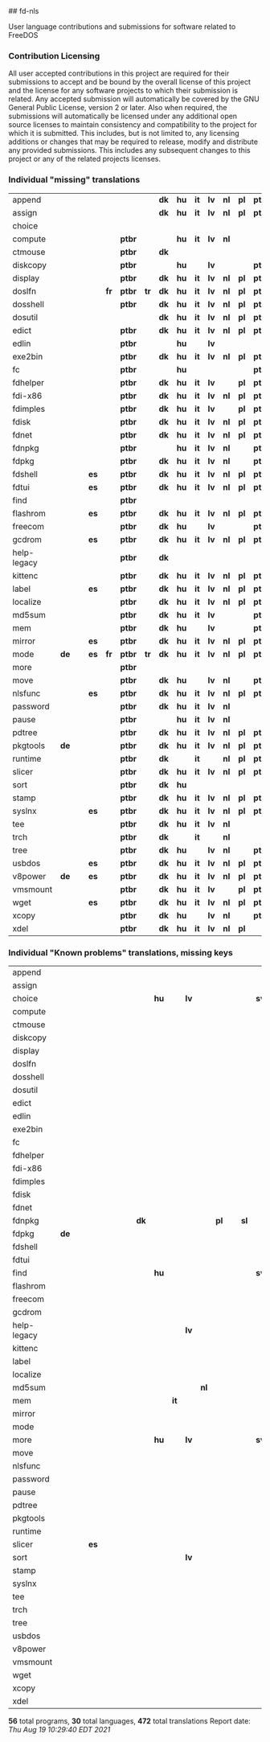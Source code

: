 <html><body>
## fd-nls

User language contributions and submissions for software related to FreeDOS

### Contribution Licensing

All user accepted contributions in this project are required for their
submissions to accept and be bound by the overall license of this project and
the license for any software projects to which their submission is related.
Any accepted submission will automatically be covered by the GNU General
Public License, version 2 or later. Also when required, the submissions will
automatically be licensed under any additional open source licenses to
maintain consistency and compatibility to the project for which it is
submitted. This includes, but is not limited to, any licensing additions or
changes that may be required to release, modify and distribute any provided
submissions. This includes any subsequent changes to this project or any of
the related projects licenses.

### Individual "missing" translations
<table>
<tr><td>append</td><td>&nbsp;</td><td>&nbsp;</td><td>&nbsp;</td><td>&nbsp;</td><td>&nbsp;</td><td>&nbsp;</td><td><b>dk</b></td><td><b>hu</b></td><td><b>it</b></td><td><b>lv</b></td><td><b>nl</b></td><td><b>pl</b></td><td><b>pt</b></td><td><b>sl</b></td><td><b>sv</b></td><td><b>cz</b></td><td><b>ru</b></td><td><b>br</b></td><td><b>sk</b></td><td><b>da</b></td><td><b>eo</b></td><td><b>eu</b></td><td><b>fi</b></td><td><b>is</b></td><td><b>ja</b></td><td><b>la</b></td><td><b>no</b></td><td><b>si</b></td><td><b>rs</b></td><td><b>ua</b></td><td></td></tr>
<tr><td>assign</td><td>&nbsp;</td><td>&nbsp;</td><td>&nbsp;</td><td>&nbsp;</td><td>&nbsp;</td><td>&nbsp;</td><td><b>dk</b></td><td><b>hu</b></td><td><b>it</b></td><td><b>lv</b></td><td><b>nl</b></td><td><b>pl</b></td><td><b>pt</b></td><td><b>sl</b></td><td><b>sv</b></td><td><b>cz</b></td><td><b>ru</b></td><td><b>br</b></td><td><b>sk</b></td><td><b>da</b></td><td><b>eo</b></td><td><b>eu</b></td><td><b>fi</b></td><td><b>is</b></td><td><b>ja</b></td><td><b>la</b></td><td><b>no</b></td><td><b>si</b></td><td><b>rs</b></td><td><b>ua</b></td><td></td></tr>
<tr><td>choice</td><td>&nbsp;</td><td>&nbsp;</td><td>&nbsp;</td><td>&nbsp;</td><td>&nbsp;</td><td>&nbsp;</td><td>&nbsp;</td><td>&nbsp;</td><td>&nbsp;</td><td>&nbsp;</td><td>&nbsp;</td><td>&nbsp;</td><td>&nbsp;</td><td>&nbsp;</td><td>&nbsp;</td><td><b>cz</b></td><td><b>ru</b></td><td><b>br</b></td><td><b>sk</b></td><td><b>da</b></td><td><b>eo</b></td><td><b>eu</b></td><td><b>fi</b></td><td><b>is</b></td><td><b>ja</b></td><td><b>la</b></td><td><b>no</b></td><td><b>si</b></td><td><b>rs</b></td><td><b>ua</b></td><td></td></tr>
<tr><td>compute</td><td>&nbsp;</td><td>&nbsp;</td><td>&nbsp;</td><td>&nbsp;</td><td><b>ptbr</b></td><td>&nbsp;</td><td>&nbsp;</td><td><b>hu</b></td><td><b>it</b></td><td><b>lv</b></td><td><b>nl</b></td><td>&nbsp;</td><td>&nbsp;</td><td>&nbsp;</td><td><b>sv</b></td><td>&nbsp;</td><td>&nbsp;</td><td><b>br</b></td><td><b>sk</b></td><td><b>da</b></td><td><b>eo</b></td><td><b>eu</b></td><td><b>fi</b></td><td><b>is</b></td><td><b>ja</b></td><td><b>la</b></td><td><b>no</b></td><td><b>si</b></td><td><b>rs</b></td><td><b>ua</b></td><td></td></tr>
<tr><td>ctmouse</td><td>&nbsp;</td><td>&nbsp;</td><td>&nbsp;</td><td>&nbsp;</td><td><b>ptbr</b></td><td>&nbsp;</td><td><b>dk</b></td><td>&nbsp;</td><td>&nbsp;</td><td>&nbsp;</td><td>&nbsp;</td><td>&nbsp;</td><td>&nbsp;</td><td><b>sl</b></td><td><b>sv</b></td><td><b>cz</b></td><td><b>ru</b></td><td>&nbsp;</td><td>&nbsp;</td><td><b>da</b></td><td><b>eo</b></td><td><b>eu</b></td><td><b>fi</b></td><td><b>is</b></td><td><b>ja</b></td><td><b>la</b></td><td><b>no</b></td><td><b>si</b></td><td><b>rs</b></td><td><b>ua</b></td><td></td></tr>
<tr><td>diskcopy</td><td>&nbsp;</td><td>&nbsp;</td><td>&nbsp;</td><td>&nbsp;</td><td><b>ptbr</b></td><td>&nbsp;</td><td>&nbsp;</td><td><b>hu</b></td><td>&nbsp;</td><td><b>lv</b></td><td>&nbsp;</td><td>&nbsp;</td><td><b>pt</b></td><td>&nbsp;</td><td><b>sv</b></td><td><b>cz</b></td><td><b>ru</b></td><td><b>br</b></td><td><b>sk</b></td><td><b>da</b></td><td><b>eo</b></td><td><b>eu</b></td><td><b>fi</b></td><td><b>is</b></td><td><b>ja</b></td><td><b>la</b></td><td><b>no</b></td><td><b>si</b></td><td><b>rs</b></td><td><b>ua</b></td><td></td></tr>
<tr><td>display</td><td>&nbsp;</td><td>&nbsp;</td><td>&nbsp;</td><td>&nbsp;</td><td><b>ptbr</b></td><td>&nbsp;</td><td><b>dk</b></td><td><b>hu</b></td><td><b>it</b></td><td><b>lv</b></td><td><b>nl</b></td><td><b>pl</b></td><td><b>pt</b></td><td><b>sl</b></td><td><b>sv</b></td><td><b>cz</b></td><td><b>ru</b></td><td><b>br</b></td><td><b>sk</b></td><td><b>da</b></td><td><b>eo</b></td><td><b>eu</b></td><td><b>fi</b></td><td><b>is</b></td><td><b>ja</b></td><td><b>la</b></td><td><b>no</b></td><td><b>si</b></td><td><b>rs</b></td><td><b>ua</b></td><td></td></tr>
<tr><td>doslfn</td><td>&nbsp;</td><td>&nbsp;</td><td>&nbsp;</td><td><b>fr</b></td><td><b>ptbr</b></td><td><b>tr</b></td><td><b>dk</b></td><td><b>hu</b></td><td><b>it</b></td><td><b>lv</b></td><td><b>nl</b></td><td><b>pl</b></td><td><b>pt</b></td><td><b>sl</b></td><td><b>sv</b></td><td><b>cz</b></td><td><b>ru</b></td><td><b>br</b></td><td><b>sk</b></td><td><b>da</b></td><td><b>eo</b></td><td><b>eu</b></td><td><b>fi</b></td><td><b>is</b></td><td><b>ja</b></td><td><b>la</b></td><td><b>no</b></td><td><b>si</b></td><td><b>rs</b></td><td><b>ua</b></td><td></td></tr>
<tr><td>dosshell</td><td>&nbsp;</td><td>&nbsp;</td><td>&nbsp;</td><td>&nbsp;</td><td><b>ptbr</b></td><td>&nbsp;</td><td><b>dk</b></td><td><b>hu</b></td><td><b>it</b></td><td><b>lv</b></td><td><b>nl</b></td><td><b>pl</b></td><td><b>pt</b></td><td><b>sl</b></td><td><b>sv</b></td><td><b>cz</b></td><td><b>ru</b></td><td><b>br</b></td><td><b>sk</b></td><td><b>da</b></td><td><b>eo</b></td><td><b>eu</b></td><td><b>fi</b></td><td><b>is</b></td><td><b>ja</b></td><td><b>la</b></td><td><b>no</b></td><td><b>si</b></td><td><b>rs</b></td><td><b>ua</b></td><td></td></tr>
<tr><td>dosutil</td><td>&nbsp;</td><td>&nbsp;</td><td>&nbsp;</td><td>&nbsp;</td><td>&nbsp;</td><td>&nbsp;</td><td><b>dk</b></td><td><b>hu</b></td><td><b>it</b></td><td><b>lv</b></td><td><b>nl</b></td><td><b>pl</b></td><td><b>pt</b></td><td><b>sl</b></td><td><b>sv</b></td><td><b>cz</b></td><td><b>ru</b></td><td><b>br</b></td><td><b>sk</b></td><td><b>da</b></td><td><b>eo</b></td><td><b>eu</b></td><td><b>fi</b></td><td><b>is</b></td><td><b>ja</b></td><td><b>la</b></td><td><b>no</b></td><td><b>si</b></td><td><b>rs</b></td><td><b>ua</b></td><td></td></tr>
<tr><td>edict</td><td>&nbsp;</td><td>&nbsp;</td><td>&nbsp;</td><td>&nbsp;</td><td><b>ptbr</b></td><td>&nbsp;</td><td><b>dk</b></td><td><b>hu</b></td><td><b>it</b></td><td><b>lv</b></td><td><b>nl</b></td><td><b>pl</b></td><td><b>pt</b></td><td><b>sl</b></td><td><b>sv</b></td><td><b>cz</b></td><td><b>ru</b></td><td><b>br</b></td><td><b>sk</b></td><td><b>da</b></td><td><b>eo</b></td><td><b>eu</b></td><td><b>fi</b></td><td><b>is</b></td><td><b>ja</b></td><td><b>la</b></td><td><b>no</b></td><td><b>si</b></td><td><b>rs</b></td><td><b>ua</b></td><td></td></tr>
<tr><td>edlin</td><td>&nbsp;</td><td>&nbsp;</td><td>&nbsp;</td><td>&nbsp;</td><td><b>ptbr</b></td><td>&nbsp;</td><td>&nbsp;</td><td><b>hu</b></td><td>&nbsp;</td><td><b>lv</b></td><td>&nbsp;</td><td>&nbsp;</td><td>&nbsp;</td><td>&nbsp;</td><td>&nbsp;</td><td><b>cz</b></td><td><b>ru</b></td><td><b>br</b></td><td><b>sk</b></td><td>&nbsp;</td><td>&nbsp;</td><td>&nbsp;</td><td>&nbsp;</td><td>&nbsp;</td><td>&nbsp;</td><td>&nbsp;</td><td>&nbsp;</td><td><b>si</b></td><td><b>rs</b></td><td><b>ua</b></td><td></td></tr>
<tr><td>exe2bin</td><td>&nbsp;</td><td>&nbsp;</td><td>&nbsp;</td><td>&nbsp;</td><td><b>ptbr</b></td><td>&nbsp;</td><td><b>dk</b></td><td><b>hu</b></td><td><b>it</b></td><td><b>lv</b></td><td><b>nl</b></td><td><b>pl</b></td><td><b>pt</b></td><td><b>sl</b></td><td><b>sv</b></td><td><b>cz</b></td><td><b>ru</b></td><td><b>br</b></td><td><b>sk</b></td><td><b>da</b></td><td><b>eo</b></td><td><b>eu</b></td><td><b>fi</b></td><td><b>is</b></td><td><b>ja</b></td><td><b>la</b></td><td><b>no</b></td><td><b>si</b></td><td><b>rs</b></td><td><b>ua</b></td><td></td></tr>
<tr><td>fc</td><td>&nbsp;</td><td>&nbsp;</td><td>&nbsp;</td><td>&nbsp;</td><td><b>ptbr</b></td><td>&nbsp;</td><td>&nbsp;</td><td><b>hu</b></td><td>&nbsp;</td><td>&nbsp;</td><td>&nbsp;</td><td>&nbsp;</td><td><b>pt</b></td><td>&nbsp;</td><td>&nbsp;</td><td><b>cz</b></td><td><b>ru</b></td><td><b>br</b></td><td><b>sk</b></td><td><b>da</b></td><td><b>eo</b></td><td><b>eu</b></td><td><b>fi</b></td><td><b>is</b></td><td><b>ja</b></td><td><b>la</b></td><td><b>no</b></td><td><b>si</b></td><td><b>rs</b></td><td><b>ua</b></td><td></td></tr>
<tr><td>fdhelper</td><td>&nbsp;</td><td>&nbsp;</td><td>&nbsp;</td><td>&nbsp;</td><td><b>ptbr</b></td><td>&nbsp;</td><td><b>dk</b></td><td><b>hu</b></td><td><b>it</b></td><td><b>lv</b></td><td>&nbsp;</td><td><b>pl</b></td><td><b>pt</b></td><td><b>sl</b></td><td><b>sv</b></td><td><b>cz</b></td><td><b>ru</b></td><td><b>br</b></td><td><b>sk</b></td><td><b>da</b></td><td>&nbsp;</td><td><b>eu</b></td><td><b>fi</b></td><td><b>is</b></td><td><b>ja</b></td><td><b>la</b></td><td><b>no</b></td><td><b>si</b></td><td><b>rs</b></td><td><b>ua</b></td><td></td></tr>
<tr><td>fdi-x86</td><td>&nbsp;</td><td>&nbsp;</td><td>&nbsp;</td><td>&nbsp;</td><td><b>ptbr</b></td><td>&nbsp;</td><td><b>dk</b></td><td><b>hu</b></td><td><b>it</b></td><td><b>lv</b></td><td><b>nl</b></td><td><b>pl</b></td><td><b>pt</b></td><td><b>sl</b></td><td><b>sv</b></td><td><b>cz</b></td><td><b>ru</b></td><td><b>br</b></td><td><b>sk</b></td><td><b>da</b></td><td><b>eo</b></td><td><b>eu</b></td><td><b>fi</b></td><td><b>is</b></td><td><b>ja</b></td><td><b>la</b></td><td><b>no</b></td><td><b>si</b></td><td><b>rs</b></td><td><b>ua</b></td><td></td></tr>
<tr><td>fdimples</td><td>&nbsp;</td><td>&nbsp;</td><td>&nbsp;</td><td>&nbsp;</td><td><b>ptbr</b></td><td>&nbsp;</td><td><b>dk</b></td><td><b>hu</b></td><td><b>it</b></td><td><b>lv</b></td><td>&nbsp;</td><td><b>pl</b></td><td><b>pt</b></td><td><b>sl</b></td><td><b>sv</b></td><td><b>cz</b></td><td>&nbsp;</td><td><b>br</b></td><td><b>sk</b></td><td><b>da</b></td><td>&nbsp;</td><td><b>eu</b></td><td><b>fi</b></td><td><b>is</b></td><td><b>ja</b></td><td><b>la</b></td><td><b>no</b></td><td><b>si</b></td><td><b>rs</b></td><td><b>ua</b></td><td></td></tr>
<tr><td>fdisk</td><td>&nbsp;</td><td>&nbsp;</td><td>&nbsp;</td><td>&nbsp;</td><td><b>ptbr</b></td><td>&nbsp;</td><td><b>dk</b></td><td><b>hu</b></td><td><b>it</b></td><td><b>lv</b></td><td><b>nl</b></td><td><b>pl</b></td><td><b>pt</b></td><td><b>sl</b></td><td><b>sv</b></td><td><b>cz</b></td><td><b>ru</b></td><td><b>br</b></td><td><b>sk</b></td><td><b>da</b></td><td><b>eo</b></td><td><b>eu</b></td><td><b>fi</b></td><td><b>is</b></td><td><b>ja</b></td><td><b>la</b></td><td><b>no</b></td><td><b>si</b></td><td><b>rs</b></td><td><b>ua</b></td><td></td></tr>
<tr><td>fdnet</td><td>&nbsp;</td><td>&nbsp;</td><td>&nbsp;</td><td>&nbsp;</td><td><b>ptbr</b></td><td>&nbsp;</td><td><b>dk</b></td><td><b>hu</b></td><td><b>it</b></td><td><b>lv</b></td><td><b>nl</b></td><td><b>pl</b></td><td><b>pt</b></td><td><b>sl</b></td><td><b>sv</b></td><td><b>cz</b></td><td><b>ru</b></td><td><b>br</b></td><td><b>sk</b></td><td><b>da</b></td><td><b>eo</b></td><td><b>eu</b></td><td><b>fi</b></td><td><b>is</b></td><td><b>ja</b></td><td><b>la</b></td><td><b>no</b></td><td><b>si</b></td><td><b>rs</b></td><td><b>ua</b></td><td></td></tr>
<tr><td>fdnpkg</td><td>&nbsp;</td><td>&nbsp;</td><td>&nbsp;</td><td>&nbsp;</td><td><b>ptbr</b></td><td>&nbsp;</td><td>&nbsp;</td><td><b>hu</b></td><td><b>it</b></td><td><b>lv</b></td><td><b>nl</b></td><td>&nbsp;</td><td><b>pt</b></td><td>&nbsp;</td><td><b>sv</b></td><td><b>cz</b></td><td><b>ru</b></td><td><b>br</b></td><td><b>sk</b></td><td><b>da</b></td><td><b>eo</b></td><td><b>eu</b></td><td><b>fi</b></td><td><b>is</b></td><td><b>ja</b></td><td><b>la</b></td><td><b>no</b></td><td>&nbsp;</td><td><b>rs</b></td><td><b>ua</b></td><td></td></tr>
<tr><td>fdpkg</td><td>&nbsp;</td><td>&nbsp;</td><td>&nbsp;</td><td>&nbsp;</td><td><b>ptbr</b></td><td>&nbsp;</td><td><b>dk</b></td><td><b>hu</b></td><td><b>it</b></td><td><b>lv</b></td><td><b>nl</b></td><td>&nbsp;</td><td><b>pt</b></td><td><b>sl</b></td><td><b>sv</b></td><td><b>cz</b></td><td><b>ru</b></td><td><b>br</b></td><td><b>sk</b></td><td><b>da</b></td><td><b>eo</b></td><td><b>eu</b></td><td><b>fi</b></td><td><b>is</b></td><td><b>ja</b></td><td><b>la</b></td><td><b>no</b></td><td><b>si</b></td><td><b>rs</b></td><td><b>ua</b></td><td></td></tr>
<tr><td>fdshell</td><td>&nbsp;</td><td>&nbsp;</td><td><b>es</b></td><td>&nbsp;</td><td><b>ptbr</b></td><td>&nbsp;</td><td><b>dk</b></td><td><b>hu</b></td><td><b>it</b></td><td><b>lv</b></td><td><b>nl</b></td><td><b>pl</b></td><td><b>pt</b></td><td><b>sl</b></td><td><b>sv</b></td><td><b>cz</b></td><td><b>ru</b></td><td><b>br</b></td><td><b>sk</b></td><td><b>da</b></td><td><b>eo</b></td><td><b>eu</b></td><td><b>fi</b></td><td><b>is</b></td><td><b>ja</b></td><td><b>la</b></td><td><b>no</b></td><td><b>si</b></td><td><b>rs</b></td><td><b>ua</b></td><td></td></tr>
<tr><td>fdtui</td><td>&nbsp;</td><td>&nbsp;</td><td><b>es</b></td><td>&nbsp;</td><td><b>ptbr</b></td><td>&nbsp;</td><td><b>dk</b></td><td><b>hu</b></td><td><b>it</b></td><td><b>lv</b></td><td><b>nl</b></td><td><b>pl</b></td><td><b>pt</b></td><td><b>sl</b></td><td><b>sv</b></td><td><b>cz</b></td><td><b>ru</b></td><td><b>br</b></td><td><b>sk</b></td><td><b>da</b></td><td><b>eo</b></td><td><b>eu</b></td><td><b>fi</b></td><td><b>is</b></td><td><b>ja</b></td><td><b>la</b></td><td><b>no</b></td><td><b>si</b></td><td><b>rs</b></td><td><b>ua</b></td><td></td></tr>
<tr><td>find</td><td>&nbsp;</td><td>&nbsp;</td><td>&nbsp;</td><td>&nbsp;</td><td><b>ptbr</b></td><td>&nbsp;</td><td>&nbsp;</td><td>&nbsp;</td><td>&nbsp;</td><td>&nbsp;</td><td>&nbsp;</td><td>&nbsp;</td><td>&nbsp;</td><td>&nbsp;</td><td>&nbsp;</td><td><b>cz</b></td><td>&nbsp;</td><td><b>br</b></td><td><b>sk</b></td><td><b>da</b></td><td><b>eo</b></td><td><b>eu</b></td><td><b>fi</b></td><td><b>is</b></td><td><b>ja</b></td><td><b>la</b></td><td><b>no</b></td><td><b>si</b></td><td><b>rs</b></td><td><b>ua</b></td><td></td></tr>
<tr><td>flashrom</td><td>&nbsp;</td><td>&nbsp;</td><td><b>es</b></td><td>&nbsp;</td><td><b>ptbr</b></td><td>&nbsp;</td><td><b>dk</b></td><td><b>hu</b></td><td><b>it</b></td><td><b>lv</b></td><td><b>nl</b></td><td><b>pl</b></td><td><b>pt</b></td><td><b>sl</b></td><td><b>sv</b></td><td><b>cz</b></td><td><b>ru</b></td><td><b>br</b></td><td><b>sk</b></td><td><b>da</b></td><td><b>eo</b></td><td><b>eu</b></td><td><b>fi</b></td><td><b>is</b></td><td><b>ja</b></td><td><b>la</b></td><td><b>no</b></td><td><b>si</b></td><td><b>rs</b></td><td><b>ua</b></td><td></td></tr>
<tr><td>freecom</td><td>&nbsp;</td><td>&nbsp;</td><td>&nbsp;</td><td>&nbsp;</td><td><b>ptbr</b></td><td>&nbsp;</td><td><b>dk</b></td><td><b>hu</b></td><td>&nbsp;</td><td><b>lv</b></td><td>&nbsp;</td><td>&nbsp;</td><td><b>pt</b></td><td>&nbsp;</td><td>&nbsp;</td><td><b>cz</b></td><td>&nbsp;</td><td><b>br</b></td><td><b>sk</b></td><td><b>da</b></td><td><b>eo</b></td><td><b>eu</b></td><td><b>fi</b></td><td><b>is</b></td><td><b>ja</b></td><td><b>la</b></td><td><b>no</b></td><td><b>si</b></td><td>&nbsp;</td><td>&nbsp;</td><td></td></tr>
<tr><td>gcdrom</td><td>&nbsp;</td><td>&nbsp;</td><td><b>es</b></td><td>&nbsp;</td><td><b>ptbr</b></td><td>&nbsp;</td><td><b>dk</b></td><td><b>hu</b></td><td><b>it</b></td><td><b>lv</b></td><td><b>nl</b></td><td><b>pl</b></td><td><b>pt</b></td><td><b>sl</b></td><td><b>sv</b></td><td><b>cz</b></td><td><b>ru</b></td><td><b>br</b></td><td><b>sk</b></td><td><b>da</b></td><td><b>eo</b></td><td><b>eu</b></td><td><b>fi</b></td><td><b>is</b></td><td><b>ja</b></td><td><b>la</b></td><td><b>no</b></td><td><b>si</b></td><td><b>rs</b></td><td><b>ua</b></td><td></td></tr>
<tr><td>help-legacy</td><td>&nbsp;</td><td>&nbsp;</td><td>&nbsp;</td><td>&nbsp;</td><td><b>ptbr</b></td><td>&nbsp;</td><td><b>dk</b></td><td>&nbsp;</td><td>&nbsp;</td><td>&nbsp;</td><td>&nbsp;</td><td>&nbsp;</td><td>&nbsp;</td><td>&nbsp;</td><td><b>sv</b></td><td><b>cz</b></td><td>&nbsp;</td><td><b>br</b></td><td><b>sk</b></td><td><b>da</b></td><td><b>eo</b></td><td><b>eu</b></td><td><b>fi</b></td><td><b>is</b></td><td><b>ja</b></td><td><b>la</b></td><td><b>no</b></td><td><b>si</b></td><td><b>rs</b></td><td><b>ua</b></td><td></td></tr>
<tr><td>kittenc</td><td>&nbsp;</td><td>&nbsp;</td><td>&nbsp;</td><td>&nbsp;</td><td><b>ptbr</b></td><td>&nbsp;</td><td><b>dk</b></td><td><b>hu</b></td><td><b>it</b></td><td><b>lv</b></td><td><b>nl</b></td><td><b>pl</b></td><td><b>pt</b></td><td><b>sl</b></td><td><b>sv</b></td><td><b>cz</b></td><td><b>ru</b></td><td><b>br</b></td><td><b>sk</b></td><td><b>da</b></td><td><b>eo</b></td><td><b>eu</b></td><td><b>fi</b></td><td><b>is</b></td><td><b>ja</b></td><td><b>la</b></td><td><b>no</b></td><td><b>si</b></td><td><b>rs</b></td><td><b>ua</b></td><td></td></tr>
<tr><td>label</td><td>&nbsp;</td><td>&nbsp;</td><td><b>es</b></td><td>&nbsp;</td><td><b>ptbr</b></td><td>&nbsp;</td><td><b>dk</b></td><td><b>hu</b></td><td><b>it</b></td><td><b>lv</b></td><td><b>nl</b></td><td><b>pl</b></td><td><b>pt</b></td><td><b>sl</b></td><td><b>sv</b></td><td><b>cz</b></td><td><b>ru</b></td><td><b>br</b></td><td><b>sk</b></td><td><b>da</b></td><td><b>eo</b></td><td><b>eu</b></td><td><b>fi</b></td><td><b>is</b></td><td><b>ja</b></td><td><b>la</b></td><td><b>no</b></td><td><b>si</b></td><td><b>rs</b></td><td><b>ua</b></td><td></td></tr>
<tr><td>localize</td><td>&nbsp;</td><td>&nbsp;</td><td>&nbsp;</td><td>&nbsp;</td><td><b>ptbr</b></td><td>&nbsp;</td><td><b>dk</b></td><td><b>hu</b></td><td><b>it</b></td><td><b>lv</b></td><td><b>nl</b></td><td><b>pl</b></td><td><b>pt</b></td><td><b>sl</b></td><td><b>sv</b></td><td><b>cz</b></td><td><b>ru</b></td><td><b>br</b></td><td><b>sk</b></td><td><b>da</b></td><td><b>eo</b></td><td><b>eu</b></td><td><b>fi</b></td><td><b>is</b></td><td><b>ja</b></td><td><b>la</b></td><td><b>no</b></td><td><b>si</b></td><td><b>rs</b></td><td><b>ua</b></td><td></td></tr>
<tr><td>md5sum</td><td>&nbsp;</td><td>&nbsp;</td><td>&nbsp;</td><td>&nbsp;</td><td><b>ptbr</b></td><td>&nbsp;</td><td><b>dk</b></td><td><b>hu</b></td><td><b>it</b></td><td><b>lv</b></td><td>&nbsp;</td><td>&nbsp;</td><td><b>pt</b></td><td><b>sl</b></td><td><b>sv</b></td><td><b>cz</b></td><td><b>ru</b></td><td><b>br</b></td><td><b>sk</b></td><td><b>da</b></td><td><b>eo</b></td><td><b>eu</b></td><td><b>fi</b></td><td><b>is</b></td><td><b>ja</b></td><td><b>la</b></td><td><b>no</b></td><td><b>si</b></td><td><b>rs</b></td><td><b>ua</b></td><td></td></tr>
<tr><td>mem</td><td>&nbsp;</td><td>&nbsp;</td><td>&nbsp;</td><td>&nbsp;</td><td><b>ptbr</b></td><td>&nbsp;</td><td><b>dk</b></td><td><b>hu</b></td><td>&nbsp;</td><td><b>lv</b></td><td>&nbsp;</td><td>&nbsp;</td><td><b>pt</b></td><td>&nbsp;</td><td><b>sv</b></td><td><b>cz</b></td><td><b>ru</b></td><td><b>br</b></td><td><b>sk</b></td><td><b>da</b></td><td><b>eo</b></td><td><b>eu</b></td><td><b>fi</b></td><td><b>is</b></td><td><b>ja</b></td><td><b>la</b></td><td><b>no</b></td><td><b>si</b></td><td><b>rs</b></td><td><b>ua</b></td><td></td></tr>
<tr><td>mirror</td><td>&nbsp;</td><td>&nbsp;</td><td><b>es</b></td><td>&nbsp;</td><td><b>ptbr</b></td><td>&nbsp;</td><td><b>dk</b></td><td><b>hu</b></td><td><b>it</b></td><td><b>lv</b></td><td><b>nl</b></td><td><b>pl</b></td><td><b>pt</b></td><td><b>sl</b></td><td><b>sv</b></td><td><b>cz</b></td><td><b>ru</b></td><td><b>br</b></td><td><b>sk</b></td><td><b>da</b></td><td><b>eo</b></td><td><b>eu</b></td><td><b>fi</b></td><td><b>is</b></td><td><b>ja</b></td><td><b>la</b></td><td><b>no</b></td><td><b>si</b></td><td><b>rs</b></td><td><b>ua</b></td><td></td></tr>
<tr><td>mode</td><td><b>de</b></td><td>&nbsp;</td><td><b>es</b></td><td><b>fr</b></td><td><b>ptbr</b></td><td><b>tr</b></td><td><b>dk</b></td><td><b>hu</b></td><td><b>it</b></td><td><b>lv</b></td><td><b>nl</b></td><td><b>pl</b></td><td><b>pt</b></td><td><b>sl</b></td><td><b>sv</b></td><td><b>cz</b></td><td><b>ru</b></td><td><b>br</b></td><td><b>sk</b></td><td><b>da</b></td><td><b>eo</b></td><td><b>eu</b></td><td><b>fi</b></td><td><b>is</b></td><td><b>ja</b></td><td><b>la</b></td><td><b>no</b></td><td><b>si</b></td><td><b>rs</b></td><td><b>ua</b></td><td></td></tr>
<tr><td>more</td><td>&nbsp;</td><td>&nbsp;</td><td>&nbsp;</td><td>&nbsp;</td><td><b>ptbr</b></td><td>&nbsp;</td><td>&nbsp;</td><td>&nbsp;</td><td>&nbsp;</td><td>&nbsp;</td><td>&nbsp;</td><td>&nbsp;</td><td>&nbsp;</td><td>&nbsp;</td><td>&nbsp;</td><td><b>cz</b></td><td>&nbsp;</td><td><b>br</b></td><td><b>sk</b></td><td><b>da</b></td><td>&nbsp;</td><td><b>eu</b></td><td><b>fi</b></td><td><b>is</b></td><td><b>ja</b></td><td><b>la</b></td><td><b>no</b></td><td><b>si</b></td><td><b>rs</b></td><td><b>ua</b></td><td></td></tr>
<tr><td>move</td><td>&nbsp;</td><td>&nbsp;</td><td>&nbsp;</td><td>&nbsp;</td><td><b>ptbr</b></td><td>&nbsp;</td><td><b>dk</b></td><td><b>hu</b></td><td>&nbsp;</td><td><b>lv</b></td><td><b>nl</b></td><td>&nbsp;</td><td><b>pt</b></td><td>&nbsp;</td><td><b>sv</b></td><td><b>cz</b></td><td><b>ru</b></td><td><b>br</b></td><td><b>sk</b></td><td><b>da</b></td><td>&nbsp;</td><td><b>eu</b></td><td><b>fi</b></td><td><b>is</b></td><td><b>ja</b></td><td><b>la</b></td><td><b>no</b></td><td><b>si</b></td><td><b>rs</b></td><td><b>ua</b></td><td></td></tr>
<tr><td>nlsfunc</td><td>&nbsp;</td><td>&nbsp;</td><td><b>es</b></td><td>&nbsp;</td><td><b>ptbr</b></td><td>&nbsp;</td><td><b>dk</b></td><td><b>hu</b></td><td><b>it</b></td><td><b>lv</b></td><td><b>nl</b></td><td><b>pl</b></td><td><b>pt</b></td><td><b>sl</b></td><td><b>sv</b></td><td><b>cz</b></td><td><b>ru</b></td><td><b>br</b></td><td><b>sk</b></td><td><b>da</b></td><td><b>eo</b></td><td><b>eu</b></td><td><b>fi</b></td><td><b>is</b></td><td><b>ja</b></td><td><b>la</b></td><td><b>no</b></td><td><b>si</b></td><td><b>rs</b></td><td><b>ua</b></td><td></td></tr>
<tr><td>password</td><td>&nbsp;</td><td>&nbsp;</td><td>&nbsp;</td><td>&nbsp;</td><td><b>ptbr</b></td><td>&nbsp;</td><td><b>dk</b></td><td><b>hu</b></td><td><b>it</b></td><td><b>lv</b></td><td><b>nl</b></td><td>&nbsp;</td><td>&nbsp;</td><td><b>sl</b></td><td><b>sv</b></td><td><b>cz</b></td><td><b>ru</b></td><td><b>br</b></td><td><b>sk</b></td><td><b>da</b></td><td><b>eo</b></td><td><b>eu</b></td><td><b>fi</b></td><td><b>is</b></td><td><b>ja</b></td><td><b>la</b></td><td><b>no</b></td><td><b>si</b></td><td><b>rs</b></td><td><b>ua</b></td><td></td></tr>
<tr><td>pause</td><td>&nbsp;</td><td>&nbsp;</td><td>&nbsp;</td><td>&nbsp;</td><td><b>ptbr</b></td><td>&nbsp;</td><td>&nbsp;</td><td><b>hu</b></td><td><b>it</b></td><td><b>lv</b></td><td><b>nl</b></td><td>&nbsp;</td><td>&nbsp;</td><td>&nbsp;</td><td>&nbsp;</td><td><b>cz</b></td><td>&nbsp;</td><td><b>br</b></td><td><b>sk</b></td><td><b>da</b></td><td><b>eo</b></td><td><b>eu</b></td><td><b>fi</b></td><td><b>is</b></td><td><b>ja</b></td><td><b>la</b></td><td><b>no</b></td><td><b>si</b></td><td><b>rs</b></td><td><b>ua</b></td><td></td></tr>
<tr><td>pdtree</td><td>&nbsp;</td><td>&nbsp;</td><td>&nbsp;</td><td>&nbsp;</td><td><b>ptbr</b></td><td>&nbsp;</td><td><b>dk</b></td><td><b>hu</b></td><td><b>it</b></td><td><b>lv</b></td><td><b>nl</b></td><td><b>pl</b></td><td><b>pt</b></td><td><b>sl</b></td><td><b>sv</b></td><td><b>cz</b></td><td><b>ru</b></td><td><b>br</b></td><td><b>sk</b></td><td><b>da</b></td><td><b>eo</b></td><td><b>eu</b></td><td><b>fi</b></td><td><b>is</b></td><td><b>ja</b></td><td><b>la</b></td><td><b>no</b></td><td><b>si</b></td><td><b>rs</b></td><td><b>ua</b></td><td></td></tr>
<tr><td>pkgtools</td><td><b>de</b></td><td>&nbsp;</td><td>&nbsp;</td><td>&nbsp;</td><td><b>ptbr</b></td><td>&nbsp;</td><td><b>dk</b></td><td><b>hu</b></td><td><b>it</b></td><td><b>lv</b></td><td><b>nl</b></td><td><b>pl</b></td><td><b>pt</b></td><td><b>sl</b></td><td><b>sv</b></td><td><b>cz</b></td><td><b>ru</b></td><td><b>br</b></td><td><b>sk</b></td><td><b>da</b></td><td><b>eo</b></td><td><b>eu</b></td><td><b>fi</b></td><td><b>is</b></td><td><b>ja</b></td><td><b>la</b></td><td><b>no</b></td><td><b>si</b></td><td><b>rs</b></td><td><b>ua</b></td><td></td></tr>
<tr><td>runtime</td><td>&nbsp;</td><td>&nbsp;</td><td>&nbsp;</td><td>&nbsp;</td><td><b>ptbr</b></td><td>&nbsp;</td><td><b>dk</b></td><td>&nbsp;</td><td><b>it</b></td><td>&nbsp;</td><td><b>nl</b></td><td><b>pl</b></td><td><b>pt</b></td><td><b>sl</b></td><td><b>sv</b></td><td><b>cz</b></td><td>&nbsp;</td><td><b>br</b></td><td><b>sk</b></td><td><b>da</b></td><td><b>eo</b></td><td><b>eu</b></td><td><b>fi</b></td><td><b>is</b></td><td><b>ja</b></td><td><b>la</b></td><td><b>no</b></td><td><b>si</b></td><td><b>rs</b></td><td><b>ua</b></td><td></td></tr>
<tr><td>slicer</td><td>&nbsp;</td><td>&nbsp;</td><td>&nbsp;</td><td>&nbsp;</td><td><b>ptbr</b></td><td>&nbsp;</td><td><b>dk</b></td><td><b>hu</b></td><td><b>it</b></td><td><b>lv</b></td><td><b>nl</b></td><td><b>pl</b></td><td><b>pt</b></td><td><b>sl</b></td><td><b>sv</b></td><td><b>cz</b></td><td><b>ru</b></td><td><b>br</b></td><td><b>sk</b></td><td><b>da</b></td><td><b>eo</b></td><td><b>eu</b></td><td><b>fi</b></td><td><b>is</b></td><td><b>ja</b></td><td><b>la</b></td><td><b>no</b></td><td><b>si</b></td><td><b>rs</b></td><td><b>ua</b></td><td></td></tr>
<tr><td>sort</td><td>&nbsp;</td><td>&nbsp;</td><td>&nbsp;</td><td>&nbsp;</td><td><b>ptbr</b></td><td>&nbsp;</td><td><b>dk</b></td><td><b>hu</b></td><td>&nbsp;</td><td>&nbsp;</td><td>&nbsp;</td><td>&nbsp;</td><td>&nbsp;</td><td>&nbsp;</td><td><b>sv</b></td><td><b>cz</b></td><td><b>ru</b></td><td><b>br</b></td><td><b>sk</b></td><td><b>da</b></td><td><b>eo</b></td><td><b>eu</b></td><td><b>fi</b></td><td><b>is</b></td><td><b>ja</b></td><td><b>la</b></td><td><b>no</b></td><td><b>si</b></td><td><b>rs</b></td><td><b>ua</b></td><td></td></tr>
<tr><td>stamp</td><td>&nbsp;</td><td>&nbsp;</td><td>&nbsp;</td><td>&nbsp;</td><td><b>ptbr</b></td><td>&nbsp;</td><td><b>dk</b></td><td><b>hu</b></td><td><b>it</b></td><td><b>lv</b></td><td><b>nl</b></td><td><b>pl</b></td><td><b>pt</b></td><td><b>sl</b></td><td><b>sv</b></td><td><b>cz</b></td><td>&nbsp;</td><td><b>br</b></td><td><b>sk</b></td><td><b>da</b></td><td><b>eo</b></td><td><b>eu</b></td><td><b>fi</b></td><td><b>is</b></td><td><b>ja</b></td><td><b>la</b></td><td><b>no</b></td><td><b>si</b></td><td><b>rs</b></td><td><b>ua</b></td><td></td></tr>
<tr><td>syslnx</td><td>&nbsp;</td><td>&nbsp;</td><td><b>es</b></td><td>&nbsp;</td><td><b>ptbr</b></td><td>&nbsp;</td><td><b>dk</b></td><td><b>hu</b></td><td><b>it</b></td><td><b>lv</b></td><td><b>nl</b></td><td><b>pl</b></td><td><b>pt</b></td><td><b>sl</b></td><td><b>sv</b></td><td><b>cz</b></td><td><b>ru</b></td><td><b>br</b></td><td><b>sk</b></td><td><b>da</b></td><td><b>eo</b></td><td><b>eu</b></td><td><b>fi</b></td><td><b>is</b></td><td><b>ja</b></td><td><b>la</b></td><td><b>no</b></td><td><b>si</b></td><td><b>rs</b></td><td><b>ua</b></td><td></td></tr>
<tr><td>tee</td><td>&nbsp;</td><td>&nbsp;</td><td>&nbsp;</td><td>&nbsp;</td><td><b>ptbr</b></td><td>&nbsp;</td><td><b>dk</b></td><td><b>hu</b></td><td><b>it</b></td><td><b>lv</b></td><td><b>nl</b></td><td>&nbsp;</td><td>&nbsp;</td><td>&nbsp;</td><td><b>sv</b></td><td><b>cz</b></td><td><b>ru</b></td><td><b>br</b></td><td><b>sk</b></td><td><b>da</b></td><td>&nbsp;</td><td><b>eu</b></td><td><b>fi</b></td><td><b>is</b></td><td><b>ja</b></td><td><b>la</b></td><td><b>no</b></td><td><b>si</b></td><td><b>rs</b></td><td><b>ua</b></td><td></td></tr>
<tr><td>trch</td><td>&nbsp;</td><td>&nbsp;</td><td>&nbsp;</td><td>&nbsp;</td><td><b>ptbr</b></td><td>&nbsp;</td><td><b>dk</b></td><td>&nbsp;</td><td><b>it</b></td><td>&nbsp;</td><td><b>nl</b></td><td>&nbsp;</td><td>&nbsp;</td><td>&nbsp;</td><td><b>sv</b></td><td><b>cz</b></td><td>&nbsp;</td><td><b>br</b></td><td><b>sk</b></td><td><b>da</b></td><td>&nbsp;</td><td><b>eu</b></td><td><b>fi</b></td><td><b>is</b></td><td><b>ja</b></td><td><b>la</b></td><td><b>no</b></td><td><b>si</b></td><td><b>rs</b></td><td><b>ua</b></td><td></td></tr>
<tr><td>tree</td><td>&nbsp;</td><td>&nbsp;</td><td>&nbsp;</td><td>&nbsp;</td><td><b>ptbr</b></td><td>&nbsp;</td><td><b>dk</b></td><td><b>hu</b></td><td>&nbsp;</td><td><b>lv</b></td><td><b>nl</b></td><td>&nbsp;</td><td><b>pt</b></td><td>&nbsp;</td><td><b>sv</b></td><td><b>cz</b></td><td>&nbsp;</td><td><b>br</b></td><td><b>sk</b></td><td><b>da</b></td><td><b>eo</b></td><td><b>eu</b></td><td><b>fi</b></td><td><b>is</b></td><td><b>ja</b></td><td><b>la</b></td><td><b>no</b></td><td><b>si</b></td><td><b>rs</b></td><td><b>ua</b></td><td></td></tr>
<tr><td>usbdos</td><td>&nbsp;</td><td>&nbsp;</td><td><b>es</b></td><td>&nbsp;</td><td><b>ptbr</b></td><td>&nbsp;</td><td><b>dk</b></td><td><b>hu</b></td><td><b>it</b></td><td><b>lv</b></td><td><b>nl</b></td><td><b>pl</b></td><td><b>pt</b></td><td><b>sl</b></td><td><b>sv</b></td><td><b>cz</b></td><td><b>ru</b></td><td><b>br</b></td><td><b>sk</b></td><td><b>da</b></td><td><b>eo</b></td><td><b>eu</b></td><td><b>fi</b></td><td><b>is</b></td><td><b>ja</b></td><td><b>la</b></td><td><b>no</b></td><td><b>si</b></td><td><b>rs</b></td><td><b>ua</b></td><td></td></tr>
<tr><td>v8power</td><td><b>de</b></td><td>&nbsp;</td><td><b>es</b></td><td>&nbsp;</td><td><b>ptbr</b></td><td>&nbsp;</td><td><b>dk</b></td><td><b>hu</b></td><td><b>it</b></td><td><b>lv</b></td><td><b>nl</b></td><td><b>pl</b></td><td><b>pt</b></td><td><b>sl</b></td><td><b>sv</b></td><td><b>cz</b></td><td><b>ru</b></td><td><b>br</b></td><td><b>sk</b></td><td><b>da</b></td><td><b>eo</b></td><td><b>eu</b></td><td><b>fi</b></td><td><b>is</b></td><td><b>ja</b></td><td><b>la</b></td><td><b>no</b></td><td><b>si</b></td><td><b>rs</b></td><td><b>ua</b></td><td></td></tr>
<tr><td>vmsmount</td><td>&nbsp;</td><td>&nbsp;</td><td>&nbsp;</td><td>&nbsp;</td><td><b>ptbr</b></td><td>&nbsp;</td><td><b>dk</b></td><td><b>hu</b></td><td><b>it</b></td><td><b>lv</b></td><td>&nbsp;</td><td><b>pl</b></td><td><b>pt</b></td><td><b>sl</b></td><td><b>sv</b></td><td><b>cz</b></td><td><b>ru</b></td><td><b>br</b></td><td><b>sk</b></td><td><b>da</b></td><td><b>eo</b></td><td><b>eu</b></td><td><b>fi</b></td><td><b>is</b></td><td><b>ja</b></td><td><b>la</b></td><td><b>no</b></td><td><b>si</b></td><td><b>rs</b></td><td><b>ua</b></td><td></td></tr>
<tr><td>wget</td><td>&nbsp;</td><td>&nbsp;</td><td><b>es</b></td><td>&nbsp;</td><td><b>ptbr</b></td><td>&nbsp;</td><td><b>dk</b></td><td><b>hu</b></td><td><b>it</b></td><td><b>lv</b></td><td><b>nl</b></td><td><b>pl</b></td><td><b>pt</b></td><td><b>sl</b></td><td><b>sv</b></td><td><b>cz</b></td><td><b>ru</b></td><td><b>br</b></td><td><b>sk</b></td><td><b>da</b></td><td><b>eo</b></td><td><b>eu</b></td><td><b>fi</b></td><td><b>is</b></td><td><b>ja</b></td><td><b>la</b></td><td><b>no</b></td><td><b>si</b></td><td><b>rs</b></td><td><b>ua</b></td><td></td></tr>
<tr><td>xcopy</td><td>&nbsp;</td><td>&nbsp;</td><td>&nbsp;</td><td>&nbsp;</td><td><b>ptbr</b></td><td>&nbsp;</td><td><b>dk</b></td><td><b>hu</b></td><td>&nbsp;</td><td><b>lv</b></td><td><b>nl</b></td><td>&nbsp;</td><td><b>pt</b></td><td>&nbsp;</td><td><b>sv</b></td><td><b>cz</b></td><td>&nbsp;</td><td><b>br</b></td><td><b>sk</b></td><td><b>da</b></td><td><b>eo</b></td><td><b>eu</b></td><td><b>fi</b></td><td><b>is</b></td><td><b>ja</b></td><td><b>la</b></td><td><b>no</b></td><td><b>si</b></td><td><b>rs</b></td><td><b>ua</b></td><td></td></tr>
<tr><td>xdel</td><td>&nbsp;</td><td>&nbsp;</td><td>&nbsp;</td><td>&nbsp;</td><td><b>ptbr</b></td><td>&nbsp;</td><td><b>dk</b></td><td><b>hu</b></td><td><b>it</b></td><td><b>lv</b></td><td><b>nl</b></td><td><b>pl</b></td><td>&nbsp;</td><td><b>sl</b></td><td><b>sv</b></td><td><b>cz</b></td><td><b>ru</b></td><td><b>br</b></td><td><b>sk</b></td><td><b>da</b></td><td><b>eo</b></td><td><b>eu</b></td><td><b>fi</b></td><td><b>is</b></td><td><b>ja</b></td><td><b>la</b></td><td><b>no</b></td><td><b>si</b></td><td><b>rs</b></td><td><b>ua</b></td><td></td></tr>
</table>

### Individual "Known problems" translations, missing keys
<table>
<tr><td>append</td><td>&nbsp;</td><td>&nbsp;</td><td>&nbsp;</td><td>&nbsp;</td><td>&nbsp;</td><td>&nbsp;</td><td></td><td></td><td></td><td></td><td></td><td></td><td></td><td></td><td></td><td></td><td></td><td></td><td></td><td></td><td></td><td></td><td></td><td></td><td></td><td></td><td></td><td></td><td></td><td></td><td></td></tr>
<tr><td>assign</td><td>&nbsp;</td><td>&nbsp;</td><td>&nbsp;</td><td>&nbsp;</td><td>&nbsp;</td><td>&nbsp;</td><td></td><td></td><td></td><td></td><td></td><td></td><td></td><td></td><td></td><td></td><td></td><td></td><td></td><td></td><td></td><td></td><td></td><td></td><td></td><td></td><td></td><td></td><td></td><td></td><td></td></tr>
<tr><td>choice</td><td>&nbsp;</td><td>&nbsp;</td><td>&nbsp;</td><td>&nbsp;</td><td>&nbsp;</td><td>&nbsp;</td><td>&nbsp;</td><td><b>hu</b></td><td>&nbsp;</td><td><b>lv</b></td><td>&nbsp;</td><td>&nbsp;</td><td>&nbsp;</td><td>&nbsp;</td><td><b>sv</b></td><td></td><td></td><td></td><td></td><td></td><td></td><td></td><td></td><td></td><td></td><td></td><td></td><td></td><td></td><td></td><td></td></tr>
<tr><td>compute</td><td>&nbsp;</td><td>&nbsp;</td><td>&nbsp;</td><td>&nbsp;</td><td></td><td>&nbsp;</td><td>&nbsp;</td><td></td><td></td><td></td><td></td><td>&nbsp;</td><td>&nbsp;</td><td>&nbsp;</td><td></td><td>&nbsp;</td><td>&nbsp;</td><td></td><td></td><td></td><td></td><td></td><td></td><td></td><td></td><td></td><td></td><td></td><td></td><td></td><td></td></tr>
<tr><td>ctmouse</td><td>&nbsp;</td><td>&nbsp;</td><td>&nbsp;</td><td>&nbsp;</td><td></td><td>&nbsp;</td><td></td><td>&nbsp;</td><td>&nbsp;</td><td>&nbsp;</td><td>&nbsp;</td><td>&nbsp;</td><td>&nbsp;</td><td></td><td></td><td></td><td></td><td>&nbsp;</td><td>&nbsp;</td><td></td><td></td><td></td><td></td><td></td><td></td><td></td><td></td><td></td><td></td><td></td><td></td></tr>
<tr><td>diskcopy</td><td>&nbsp;</td><td>&nbsp;</td><td>&nbsp;</td><td>&nbsp;</td><td></td><td>&nbsp;</td><td>&nbsp;</td><td></td><td>&nbsp;</td><td></td><td>&nbsp;</td><td>&nbsp;</td><td></td><td>&nbsp;</td><td></td><td></td><td></td><td></td><td></td><td></td><td></td><td></td><td></td><td></td><td></td><td></td><td></td><td></td><td></td><td></td><td></td></tr>
<tr><td>display</td><td>&nbsp;</td><td>&nbsp;</td><td>&nbsp;</td><td>&nbsp;</td><td></td><td>&nbsp;</td><td></td><td></td><td></td><td></td><td></td><td></td><td></td><td></td><td></td><td></td><td></td><td></td><td></td><td></td><td></td><td></td><td></td><td></td><td></td><td></td><td></td><td></td><td></td><td></td><td></td></tr>
<tr><td>doslfn</td><td>&nbsp;</td><td>&nbsp;</td><td>&nbsp;</td><td></td><td></td><td></td><td></td><td></td><td></td><td></td><td></td><td></td><td></td><td></td><td></td><td></td><td></td><td></td><td></td><td></td><td></td><td></td><td></td><td></td><td></td><td></td><td></td><td></td><td></td><td></td><td></td></tr>
<tr><td>dosshell</td><td>&nbsp;</td><td>&nbsp;</td><td>&nbsp;</td><td>&nbsp;</td><td></td><td>&nbsp;</td><td></td><td></td><td></td><td></td><td></td><td></td><td></td><td></td><td></td><td></td><td></td><td></td><td></td><td></td><td></td><td></td><td></td><td></td><td></td><td></td><td></td><td></td><td></td><td></td><td></td></tr>
<tr><td>dosutil</td><td>&nbsp;</td><td>&nbsp;</td><td>&nbsp;</td><td>&nbsp;</td><td>&nbsp;</td><td>&nbsp;</td><td></td><td></td><td></td><td></td><td></td><td></td><td></td><td></td><td></td><td></td><td></td><td></td><td></td><td></td><td></td><td></td><td></td><td></td><td></td><td></td><td></td><td></td><td></td><td></td><td></td></tr>
<tr><td>edict</td><td>&nbsp;</td><td>&nbsp;</td><td>&nbsp;</td><td>&nbsp;</td><td></td><td>&nbsp;</td><td></td><td></td><td></td><td></td><td></td><td></td><td></td><td></td><td></td><td></td><td></td><td></td><td></td><td></td><td></td><td></td><td></td><td></td><td></td><td></td><td></td><td></td><td></td><td></td><td></td></tr>
<tr><td>edlin</td><td>&nbsp;</td><td>&nbsp;</td><td>&nbsp;</td><td>&nbsp;</td><td></td><td>&nbsp;</td><td>&nbsp;</td><td></td><td>&nbsp;</td><td></td><td>&nbsp;</td><td>&nbsp;</td><td>&nbsp;</td><td>&nbsp;</td><td>&nbsp;</td><td></td><td></td><td></td><td></td><td>&nbsp;</td><td>&nbsp;</td><td>&nbsp;</td><td>&nbsp;</td><td>&nbsp;</td><td><b>ja</b></td><td>&nbsp;</td><td>&nbsp;</td><td></td><td></td><td></td><td></td></tr>
<tr><td>exe2bin</td><td>&nbsp;</td><td>&nbsp;</td><td>&nbsp;</td><td>&nbsp;</td><td></td><td>&nbsp;</td><td></td><td></td><td></td><td></td><td></td><td></td><td></td><td></td><td></td><td></td><td></td><td></td><td></td><td></td><td></td><td></td><td></td><td></td><td></td><td></td><td></td><td></td><td></td><td></td><td></td></tr>
<tr><td>fc</td><td>&nbsp;</td><td>&nbsp;</td><td>&nbsp;</td><td>&nbsp;</td><td></td><td>&nbsp;</td><td>&nbsp;</td><td></td><td>&nbsp;</td><td>&nbsp;</td><td>&nbsp;</td><td>&nbsp;</td><td></td><td>&nbsp;</td><td>&nbsp;</td><td></td><td></td><td></td><td></td><td></td><td></td><td></td><td></td><td></td><td></td><td></td><td></td><td></td><td></td><td></td><td></td></tr>
<tr><td>fdhelper</td><td>&nbsp;</td><td>&nbsp;</td><td>&nbsp;</td><td>&nbsp;</td><td></td><td>&nbsp;</td><td></td><td></td><td></td><td></td><td>&nbsp;</td><td></td><td></td><td></td><td></td><td></td><td></td><td></td><td></td><td></td><td>&nbsp;</td><td></td><td></td><td></td><td></td><td></td><td></td><td></td><td></td><td></td><td></td></tr>
<tr><td>fdi-x86</td><td>&nbsp;</td><td>&nbsp;</td><td>&nbsp;</td><td>&nbsp;</td><td></td><td>&nbsp;</td><td></td><td></td><td></td><td></td><td></td><td></td><td></td><td></td><td></td><td></td><td></td><td></td><td></td><td></td><td></td><td></td><td></td><td></td><td></td><td></td><td></td><td></td><td></td><td></td><td></td></tr>
<tr><td>fdimples</td><td>&nbsp;</td><td>&nbsp;</td><td>&nbsp;</td><td>&nbsp;</td><td></td><td>&nbsp;</td><td></td><td></td><td></td><td></td><td>&nbsp;</td><td></td><td></td><td></td><td></td><td></td><td>&nbsp;</td><td></td><td></td><td></td><td>&nbsp;</td><td></td><td></td><td></td><td></td><td></td><td></td><td></td><td></td><td></td><td></td></tr>
<tr><td>fdisk</td><td>&nbsp;</td><td>&nbsp;</td><td>&nbsp;</td><td>&nbsp;</td><td></td><td>&nbsp;</td><td></td><td></td><td></td><td></td><td></td><td></td><td></td><td></td><td></td><td></td><td></td><td></td><td></td><td></td><td></td><td></td><td></td><td></td><td></td><td></td><td></td><td></td><td></td><td></td><td></td></tr>
<tr><td>fdnet</td><td>&nbsp;</td><td>&nbsp;</td><td>&nbsp;</td><td>&nbsp;</td><td></td><td>&nbsp;</td><td></td><td></td><td></td><td></td><td></td><td></td><td></td><td></td><td></td><td></td><td></td><td></td><td></td><td></td><td></td><td></td><td></td><td></td><td></td><td></td><td></td><td></td><td></td><td></td><td></td></tr>
<tr><td>fdnpkg</td><td>&nbsp;</td><td>&nbsp;</td><td>&nbsp;</td><td>&nbsp;</td><td></td><td>&nbsp;</td><td><b>dk</b></td><td></td><td></td><td></td><td></td><td><b>pl</b></td><td></td><td><b>sl</b></td><td></td><td></td><td></td><td></td><td></td><td></td><td></td><td></td><td></td><td></td><td></td><td></td><td></td><td><b>si</b></td><td></td><td></td><td></td></tr>
<tr><td>fdpkg</td><td><b>de</b></td><td>&nbsp;</td><td>&nbsp;</td><td>&nbsp;</td><td></td><td>&nbsp;</td><td></td><td></td><td></td><td></td><td></td><td>&nbsp;</td><td></td><td></td><td></td><td></td><td></td><td></td><td></td><td></td><td></td><td></td><td></td><td></td><td></td><td></td><td></td><td></td><td></td><td></td><td></td></tr>
<tr><td>fdshell</td><td>&nbsp;</td><td>&nbsp;</td><td></td><td>&nbsp;</td><td></td><td>&nbsp;</td><td></td><td></td><td></td><td></td><td></td><td></td><td></td><td></td><td></td><td></td><td></td><td></td><td></td><td></td><td></td><td></td><td></td><td></td><td></td><td></td><td></td><td></td><td></td><td></td><td></td></tr>
<tr><td>fdtui</td><td>&nbsp;</td><td>&nbsp;</td><td></td><td>&nbsp;</td><td></td><td>&nbsp;</td><td></td><td></td><td></td><td></td><td></td><td></td><td></td><td></td><td></td><td></td><td></td><td></td><td></td><td></td><td></td><td></td><td></td><td></td><td></td><td></td><td></td><td></td><td></td><td></td><td></td></tr>
<tr><td>find</td><td>&nbsp;</td><td>&nbsp;</td><td>&nbsp;</td><td>&nbsp;</td><td></td><td>&nbsp;</td><td>&nbsp;</td><td><b>hu</b></td><td>&nbsp;</td><td>&nbsp;</td><td>&nbsp;</td><td>&nbsp;</td><td>&nbsp;</td><td>&nbsp;</td><td><b>sv</b></td><td></td><td>&nbsp;</td><td></td><td></td><td></td><td></td><td></td><td></td><td></td><td></td><td></td><td></td><td></td><td></td><td></td><td></td></tr>
<tr><td>flashrom</td><td>&nbsp;</td><td>&nbsp;</td><td></td><td>&nbsp;</td><td></td><td>&nbsp;</td><td></td><td></td><td></td><td></td><td></td><td></td><td></td><td></td><td></td><td></td><td></td><td></td><td></td><td></td><td></td><td></td><td></td><td></td><td></td><td></td><td></td><td></td><td></td><td></td><td></td></tr>
<tr><td>freecom</td><td>&nbsp;</td><td>&nbsp;</td><td>&nbsp;</td><td>&nbsp;</td><td></td><td>&nbsp;</td><td></td><td></td><td>&nbsp;</td><td></td><td>&nbsp;</td><td>&nbsp;</td><td></td><td>&nbsp;</td><td>&nbsp;</td><td></td><td>&nbsp;</td><td></td><td></td><td></td><td></td><td></td><td></td><td></td><td></td><td></td><td></td><td></td><td>&nbsp;</td><td>&nbsp;</td><td></td></tr>
<tr><td>gcdrom</td><td>&nbsp;</td><td>&nbsp;</td><td></td><td>&nbsp;</td><td></td><td>&nbsp;</td><td></td><td></td><td></td><td></td><td></td><td></td><td></td><td></td><td></td><td></td><td></td><td></td><td></td><td></td><td></td><td></td><td></td><td></td><td></td><td></td><td></td><td></td><td></td><td></td><td></td></tr>
<tr><td>help-legacy</td><td>&nbsp;</td><td>&nbsp;</td><td>&nbsp;</td><td>&nbsp;</td><td></td><td>&nbsp;</td><td></td><td>&nbsp;</td><td>&nbsp;</td><td><b>lv</b></td><td>&nbsp;</td><td>&nbsp;</td><td>&nbsp;</td><td>&nbsp;</td><td></td><td></td><td>&nbsp;</td><td></td><td></td><td></td><td></td><td></td><td></td><td></td><td></td><td></td><td></td><td></td><td></td><td></td><td></td></tr>
<tr><td>kittenc</td><td>&nbsp;</td><td>&nbsp;</td><td>&nbsp;</td><td>&nbsp;</td><td></td><td>&nbsp;</td><td></td><td></td><td></td><td></td><td></td><td></td><td></td><td></td><td></td><td></td><td></td><td></td><td></td><td></td><td></td><td></td><td></td><td></td><td></td><td></td><td></td><td></td><td></td><td></td><td></td></tr>
<tr><td>label</td><td>&nbsp;</td><td>&nbsp;</td><td></td><td>&nbsp;</td><td></td><td>&nbsp;</td><td></td><td></td><td></td><td></td><td></td><td></td><td></td><td></td><td></td><td></td><td></td><td></td><td></td><td></td><td></td><td></td><td></td><td></td><td></td><td></td><td></td><td></td><td></td><td></td><td></td></tr>
<tr><td>localize</td><td>&nbsp;</td><td>&nbsp;</td><td>&nbsp;</td><td>&nbsp;</td><td></td><td>&nbsp;</td><td></td><td></td><td></td><td></td><td></td><td></td><td></td><td></td><td></td><td></td><td></td><td></td><td></td><td></td><td></td><td></td><td></td><td></td><td></td><td></td><td></td><td></td><td></td><td></td><td></td></tr>
<tr><td>md5sum</td><td>&nbsp;</td><td>&nbsp;</td><td>&nbsp;</td><td>&nbsp;</td><td></td><td>&nbsp;</td><td></td><td></td><td></td><td></td><td><b>nl</b></td><td>&nbsp;</td><td></td><td></td><td></td><td></td><td></td><td></td><td></td><td></td><td></td><td></td><td></td><td></td><td></td><td></td><td></td><td></td><td></td><td></td><td></td></tr>
<tr><td>mem</td><td>&nbsp;</td><td>&nbsp;</td><td>&nbsp;</td><td>&nbsp;</td><td></td><td>&nbsp;</td><td></td><td></td><td><b>it</b></td><td></td><td>&nbsp;</td><td>&nbsp;</td><td></td><td>&nbsp;</td><td></td><td></td><td></td><td></td><td></td><td></td><td></td><td></td><td></td><td></td><td></td><td></td><td></td><td></td><td></td><td></td><td></td></tr>
<tr><td>mirror</td><td>&nbsp;</td><td>&nbsp;</td><td></td><td>&nbsp;</td><td></td><td>&nbsp;</td><td></td><td></td><td></td><td></td><td></td><td></td><td></td><td></td><td></td><td></td><td></td><td></td><td></td><td></td><td></td><td></td><td></td><td></td><td></td><td></td><td></td><td></td><td></td><td></td><td></td></tr>
<tr><td>mode</td><td></td><td>&nbsp;</td><td></td><td></td><td></td><td></td><td></td><td></td><td></td><td></td><td></td><td></td><td></td><td></td><td></td><td></td><td></td><td></td><td></td><td></td><td></td><td></td><td></td><td></td><td></td><td></td><td></td><td></td><td></td><td></td><td></td></tr>
<tr><td>more</td><td>&nbsp;</td><td>&nbsp;</td><td>&nbsp;</td><td>&nbsp;</td><td></td><td>&nbsp;</td><td>&nbsp;</td><td><b>hu</b></td><td>&nbsp;</td><td><b>lv</b></td><td>&nbsp;</td><td>&nbsp;</td><td>&nbsp;</td><td>&nbsp;</td><td><b>sv</b></td><td></td><td>&nbsp;</td><td></td><td></td><td></td><td>&nbsp;</td><td></td><td></td><td></td><td></td><td></td><td></td><td></td><td></td><td></td><td></td></tr>
<tr><td>move</td><td>&nbsp;</td><td>&nbsp;</td><td>&nbsp;</td><td>&nbsp;</td><td></td><td>&nbsp;</td><td></td><td></td><td>&nbsp;</td><td></td><td></td><td>&nbsp;</td><td></td><td>&nbsp;</td><td></td><td></td><td></td><td></td><td></td><td></td><td>&nbsp;</td><td></td><td></td><td></td><td></td><td></td><td></td><td></td><td></td><td></td><td></td></tr>
<tr><td>nlsfunc</td><td>&nbsp;</td><td>&nbsp;</td><td></td><td>&nbsp;</td><td></td><td>&nbsp;</td><td></td><td></td><td></td><td></td><td></td><td></td><td></td><td></td><td></td><td></td><td></td><td></td><td></td><td></td><td></td><td></td><td></td><td></td><td></td><td></td><td></td><td></td><td></td><td></td><td></td></tr>
<tr><td>password</td><td>&nbsp;</td><td>&nbsp;</td><td>&nbsp;</td><td>&nbsp;</td><td></td><td>&nbsp;</td><td></td><td></td><td></td><td></td><td></td><td>&nbsp;</td><td>&nbsp;</td><td></td><td></td><td></td><td></td><td></td><td></td><td></td><td></td><td></td><td></td><td></td><td></td><td></td><td></td><td></td><td></td><td></td><td></td></tr>
<tr><td>pause</td><td>&nbsp;</td><td>&nbsp;</td><td>&nbsp;</td><td>&nbsp;</td><td></td><td>&nbsp;</td><td>&nbsp;</td><td></td><td></td><td></td><td></td><td>&nbsp;</td><td>&nbsp;</td><td>&nbsp;</td><td>&nbsp;</td><td></td><td>&nbsp;</td><td></td><td></td><td></td><td></td><td></td><td></td><td></td><td></td><td></td><td></td><td></td><td></td><td></td><td></td></tr>
<tr><td>pdtree</td><td>&nbsp;</td><td>&nbsp;</td><td>&nbsp;</td><td>&nbsp;</td><td></td><td>&nbsp;</td><td></td><td></td><td></td><td></td><td></td><td></td><td></td><td></td><td></td><td></td><td></td><td></td><td></td><td></td><td></td><td></td><td></td><td></td><td></td><td></td><td></td><td></td><td></td><td></td><td></td></tr>
<tr><td>pkgtools</td><td></td><td>&nbsp;</td><td>&nbsp;</td><td>&nbsp;</td><td></td><td>&nbsp;</td><td></td><td></td><td></td><td></td><td></td><td></td><td></td><td></td><td></td><td></td><td></td><td></td><td></td><td></td><td></td><td></td><td></td><td></td><td></td><td></td><td></td><td></td><td></td><td></td><td></td></tr>
<tr><td>runtime</td><td>&nbsp;</td><td>&nbsp;</td><td>&nbsp;</td><td>&nbsp;</td><td></td><td>&nbsp;</td><td></td><td>&nbsp;</td><td></td><td>&nbsp;</td><td></td><td></td><td></td><td></td><td></td><td></td><td>&nbsp;</td><td></td><td></td><td></td><td></td><td></td><td></td><td></td><td></td><td></td><td></td><td></td><td></td><td></td><td></td></tr>
<tr><td>slicer</td><td>&nbsp;</td><td>&nbsp;</td><td><b>es</b></td><td>&nbsp;</td><td></td><td>&nbsp;</td><td></td><td></td><td></td><td></td><td></td><td></td><td></td><td></td><td></td><td></td><td></td><td></td><td></td><td></td><td></td><td></td><td></td><td></td><td></td><td></td><td></td><td></td><td></td><td></td><td></td></tr>
<tr><td>sort</td><td>&nbsp;</td><td>&nbsp;</td><td>&nbsp;</td><td>&nbsp;</td><td></td><td>&nbsp;</td><td></td><td></td><td>&nbsp;</td><td><b>lv</b></td><td>&nbsp;</td><td>&nbsp;</td><td>&nbsp;</td><td>&nbsp;</td><td></td><td></td><td></td><td></td><td></td><td></td><td></td><td></td><td></td><td></td><td></td><td></td><td></td><td></td><td></td><td></td><td></td></tr>
<tr><td>stamp</td><td>&nbsp;</td><td>&nbsp;</td><td>&nbsp;</td><td>&nbsp;</td><td></td><td>&nbsp;</td><td></td><td></td><td></td><td></td><td></td><td></td><td></td><td></td><td></td><td></td><td>&nbsp;</td><td></td><td></td><td></td><td></td><td></td><td></td><td></td><td></td><td></td><td></td><td></td><td></td><td></td><td></td></tr>
<tr><td>syslnx</td><td>&nbsp;</td><td>&nbsp;</td><td></td><td>&nbsp;</td><td></td><td>&nbsp;</td><td></td><td></td><td></td><td></td><td></td><td></td><td></td><td></td><td></td><td></td><td></td><td></td><td></td><td></td><td></td><td></td><td></td><td></td><td></td><td></td><td></td><td></td><td></td><td></td><td></td></tr>
<tr><td>tee</td><td>&nbsp;</td><td>&nbsp;</td><td>&nbsp;</td><td>&nbsp;</td><td></td><td>&nbsp;</td><td></td><td></td><td></td><td></td><td></td><td>&nbsp;</td><td>&nbsp;</td><td>&nbsp;</td><td></td><td></td><td></td><td></td><td></td><td></td><td>&nbsp;</td><td></td><td></td><td></td><td></td><td></td><td></td><td></td><td></td><td></td><td></td></tr>
<tr><td>trch</td><td>&nbsp;</td><td>&nbsp;</td><td>&nbsp;</td><td>&nbsp;</td><td></td><td>&nbsp;</td><td></td><td>&nbsp;</td><td></td><td>&nbsp;</td><td></td><td>&nbsp;</td><td>&nbsp;</td><td>&nbsp;</td><td></td><td></td><td>&nbsp;</td><td></td><td></td><td></td><td>&nbsp;</td><td></td><td></td><td></td><td></td><td></td><td></td><td></td><td></td><td></td><td></td></tr>
<tr><td>tree</td><td>&nbsp;</td><td>&nbsp;</td><td>&nbsp;</td><td>&nbsp;</td><td></td><td>&nbsp;</td><td></td><td></td><td>&nbsp;</td><td></td><td></td><td>&nbsp;</td><td></td><td>&nbsp;</td><td></td><td></td><td>&nbsp;</td><td></td><td></td><td></td><td></td><td></td><td></td><td></td><td></td><td></td><td></td><td></td><td></td><td></td><td></td></tr>
<tr><td>usbdos</td><td>&nbsp;</td><td>&nbsp;</td><td></td><td>&nbsp;</td><td></td><td>&nbsp;</td><td></td><td></td><td></td><td></td><td></td><td></td><td></td><td></td><td></td><td></td><td></td><td></td><td></td><td></td><td></td><td></td><td></td><td></td><td></td><td></td><td></td><td></td><td></td><td></td><td></td></tr>
<tr><td>v8power</td><td></td><td>&nbsp;</td><td></td><td>&nbsp;</td><td></td><td>&nbsp;</td><td></td><td></td><td></td><td></td><td></td><td></td><td></td><td></td><td></td><td></td><td></td><td></td><td></td><td></td><td></td><td></td><td></td><td></td><td></td><td></td><td></td><td></td><td></td><td></td><td></td></tr>
<tr><td>vmsmount</td><td>&nbsp;</td><td>&nbsp;</td><td>&nbsp;</td><td>&nbsp;</td><td></td><td>&nbsp;</td><td></td><td></td><td></td><td></td><td>&nbsp;</td><td></td><td></td><td></td><td></td><td></td><td></td><td></td><td></td><td></td><td></td><td></td><td></td><td></td><td></td><td></td><td></td><td></td><td></td><td></td><td></td></tr>
<tr><td>wget</td><td>&nbsp;</td><td>&nbsp;</td><td></td><td>&nbsp;</td><td></td><td>&nbsp;</td><td></td><td></td><td></td><td></td><td></td><td></td><td></td><td></td><td></td><td></td><td></td><td></td><td></td><td></td><td></td><td></td><td></td><td></td><td></td><td></td><td></td><td></td><td></td><td></td><td></td></tr>
<tr><td>xcopy</td><td>&nbsp;</td><td>&nbsp;</td><td>&nbsp;</td><td>&nbsp;</td><td></td><td>&nbsp;</td><td></td><td></td><td>&nbsp;</td><td></td><td></td><td>&nbsp;</td><td></td><td>&nbsp;</td><td></td><td></td><td>&nbsp;</td><td></td><td></td><td></td><td></td><td></td><td></td><td></td><td></td><td></td><td></td><td></td><td></td><td></td><td></td></tr>
<tr><td>xdel</td><td>&nbsp;</td><td>&nbsp;</td><td>&nbsp;</td><td>&nbsp;</td><td></td><td>&nbsp;</td><td></td><td></td><td></td><td></td><td></td><td></td><td>&nbsp;</td><td></td><td></td><td></td><td></td><td></td><td></td><td></td><td></td><td></td><td></td><td></td><td></td><td></td><td></td><td></td><td></td><td></td><td></td></tr>
</table>




**56** total programs, **30** total languages, **472** total translations
Report date: *Thu Aug 19 10:29:40 EDT 2021*
